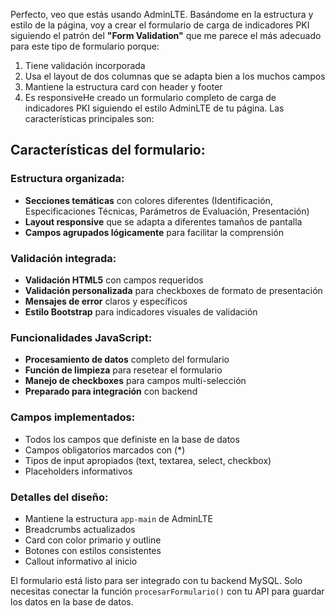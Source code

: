 Perfecto, veo que estás usando AdminLTE. Basándome en la estructura y estilo de la página, voy a crear el formulario de carga de indicadores PKI siguiendo el patrón del **"Form Validation"** que me parece el más adecuado para este tipo de formulario porque:

1. Tiene validación incorporada
2. Usa el layout de dos columnas que se adapta bien a los muchos campos
3. Mantiene la estructura card con header y footer
4. Es responsiveHe creado un formulario completo de carga de indicadores PKI siguiendo el estilo AdminLTE de tu página. Las características principales son:

## **Características del formulario:**

### **Estructura organizada:**
- **Secciones temáticas** con colores diferentes (Identificación, Especificaciones Técnicas, Parámetros de Evaluación, Presentación)
- **Layout responsive** que se adapta a diferentes tamaños de pantalla
- **Campos agrupados lógicamente** para facilitar la comprensión

### **Validación integrada:**
- **Validación HTML5** con campos requeridos
- **Validación personalizada** para checkboxes de formato de presentación
- **Mensajes de error** claros y específicos
- **Estilo Bootstrap** para indicadores visuales de validación

### **Funcionalidades JavaScript:**
- **Procesamiento de datos** completo del formulario
- **Función de limpieza** para resetear el formulario
- **Manejo de checkboxes** para campos multi-selección
- **Preparado para integración** con backend

### **Campos implementados:**
- Todos los campos que definiste en la base de datos
- Campos obligatorios marcados con (*)
- Tipos de input apropiados (text, textarea, select, checkbox)
- Placeholders informativos

### **Detalles del diseño:**
- Mantiene la estructura `app-main` de AdminLTE
- Breadcrumbs actualizados
- Card con color primario y outline
- Botones con estilos consistentes
- Callout informativo al inicio

El formulario está listo para ser integrado con tu backend MySQL. Solo necesitas conectar la función `procesarFormulario()` con tu API para guardar los datos en la base de datos.